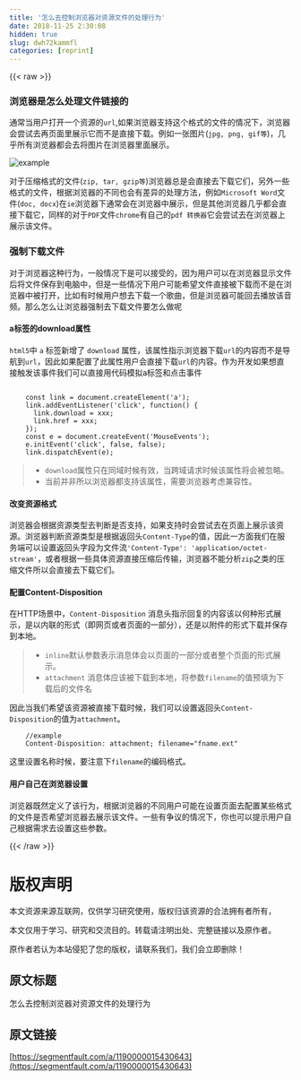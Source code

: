 ```yaml
---
title: '怎么去控制浏览器对资源文件的处理行为' 
date: 2018-11-25 2:30:08
hidden: true
slug: dwh72kammfl
categories: [reprint]
---
```


{{< raw >}}
<h3 id="articleHeader0">&#x6D4F;&#x89C8;&#x5668;&#x662F;&#x600E;&#x4E48;&#x5904;&#x7406;&#x6587;&#x4EF6;&#x94FE;&#x63A5;&#x7684;</h3><p>&#x901A;&#x5E38;&#x5F53;&#x7528;&#x6237;&#x6253;&#x5F00;&#x4E00;&#x4E2A;&#x8D44;&#x6E90;&#x7684;<code>url</code>,&#x5982;&#x679C;&#x6D4F;&#x89C8;&#x5668;&#x652F;&#x6301;&#x8FD9;&#x4E2A;&#x683C;&#x5F0F;&#x7684;&#x6587;&#x4EF6;&#x7684;&#x60C5;&#x51B5;&#x4E0B;&#xFF0C;&#x6D4F;&#x89C8;&#x5668;&#x4F1A;&#x5C1D;&#x8BD5;&#x53BB;&#x518D;&#x9875;&#x9762;&#x91CC;&#x5C55;&#x793A;&#x5B83;&#x800C;&#x4E0D;&#x662F;&#x76F4;&#x63A5;&#x4E0B;&#x8F7D;&#x3002;&#x4F8B;&#x5982;&#x4E00;&#x5F20;&#x56FE;&#x7247;(<code>jpg, png, gif&#x7B49;</code>)&#xFF0C;&#x51E0;&#x4E4E;&#x6240;&#x6709;&#x6D4F;&#x89C8;&#x5668;&#x90FD;&#x4F1A;&#x53BB;&#x5C06;&#x56FE;&#x7247;&#x5728;&#x6D4F;&#x89C8;&#x5668;&#x91CC;&#x9762;&#x5C55;&#x793A;&#x3002;</p><p><span class="img-wrap"><img data-src="/img/bVbcUnl?w=3450&amp;h=1932" src="https://static.alili.tech/img/bVbcUnl?w=3450&amp;h=1932" alt="example" title="example" style="cursor:pointer;display:inline"></span></p><p>&#x5BF9;&#x4E8E;&#x538B;&#x7F29;&#x683C;&#x5F0F;&#x7684;&#x6587;&#x4EF6;(<code>zip, tar, gzip&#x7B49;</code>)&#x6D4F;&#x89C8;&#x5668;&#x603B;&#x662F;&#x4F1A;&#x76F4;&#x63A5;&#x53BB;&#x4E0B;&#x8F7D;&#x5B83;&#x4EEC;&#xFF0C;&#x53E6;&#x5916;&#x4E00;&#x4E9B;&#x683C;&#x5F0F;&#x7684;&#x6587;&#x4EF6;&#xFF0C;&#x6839;&#x636E;&#x6D4F;&#x89C8;&#x5668;&#x7684;&#x4E0D;&#x540C;&#x4E5F;&#x4F1A;&#x6709;&#x5DEE;&#x5F02;&#x7684;&#x5904;&#x7406;&#x65B9;&#x6CD5;&#xFF0C;&#x4F8B;&#x5982;<code>Microsoft Word</code>&#x6587;&#x4EF6;(<code>doc, docx</code>)&#x5728;<code>ie</code>&#x6D4F;&#x89C8;&#x5668;&#x4E0B;&#x901A;&#x5E38;&#x4F1A;&#x5728;&#x6D4F;&#x89C8;&#x5668;&#x4E2D;&#x5C55;&#x793A;&#xFF0C;&#x4F46;&#x662F;&#x5176;&#x4ED6;&#x6D4F;&#x89C8;&#x5668;&#x51E0;&#x4E4E;&#x90FD;&#x4F1A;&#x76F4;&#x63A5;&#x4E0B;&#x8F7D;&#x5B83;&#xFF0C;&#x540C;&#x6837;&#x7684;&#x5BF9;&#x4E8E;<code>PDF</code>&#x6587;&#x4EF6;<code>chrome</code>&#x6709;&#x81EA;&#x5DF1;&#x7684;<code>pdf &#x8F6C;&#x6362;&#x5668;</code>&#x5B83;&#x4F1A;&#x5C1D;&#x8BD5;&#x53BB;&#x5728;&#x6D4F;&#x89C8;&#x5668;&#x4E0A;&#x5C55;&#x793A;&#x8BE5;&#x6587;&#x4EF6;&#x3002;</p><h3 id="articleHeader1">&#x5F3A;&#x5236;&#x4E0B;&#x8F7D;&#x6587;&#x4EF6;</h3><p>&#x5BF9;&#x4E8E;&#x6D4F;&#x89C8;&#x5668;&#x8FD9;&#x79CD;&#x884C;&#x4E3A;&#xFF0C;&#x4E00;&#x822C;&#x60C5;&#x51B5;&#x4E0B;&#x662F;&#x53EF;&#x4EE5;&#x63A5;&#x53D7;&#x7684;&#xFF0C;&#x56E0;&#x4E3A;&#x7528;&#x6237;&#x53EF;&#x4EE5;&#x5728;&#x6D4F;&#x89C8;&#x5668;&#x663E;&#x793A;&#x6587;&#x4EF6;&#x540E;&#x5C06;&#x6587;&#x4EF6;&#x4FDD;&#x5B58;&#x5230;&#x7535;&#x8111;&#x4E2D;&#xFF0C;&#x4F46;&#x662F;&#x4E00;&#x4E9B;&#x60C5;&#x51B5;&#x4E0B;&#x7528;&#x6237;&#x53EF;&#x80FD;&#x5E0C;&#x671B;&#x6587;&#x4EF6;&#x76F4;&#x63A5;&#x88AB;&#x4E0B;&#x8F7D;&#x800C;&#x4E0D;&#x662F;&#x5728;&#x6D4F;&#x89C8;&#x5668;&#x4E2D;&#x88AB;&#x6253;&#x5F00;&#xFF0C;&#x6BD4;&#x5982;&#x6709;&#x65F6;&#x5019;&#x7528;&#x6237;&#x60F3;&#x53BB;&#x4E0B;&#x8F7D;&#x4E00;&#x4E2A;&#x6B4C;&#x66F2;&#xFF0C;&#x4F46;&#x662F;&#x6D4F;&#x89C8;&#x5668;&#x53EF;&#x80FD;&#x56DE;&#x53BB;&#x64AD;&#x653E;&#x8BE5;&#x97F3;&#x9891;&#x3002;&#x90A3;&#x4E48;&#x600E;&#x4E48;&#x8BA9;&#x6D4F;&#x89C8;&#x5668;&#x5F3A;&#x5236;&#x53BB;&#x4E0B;&#x8F7D;&#x6587;&#x4EF6;&#x8981;&#x600E;&#x4E48;&#x505A;&#x5462;</p><h4>a&#x6807;&#x7B7E;&#x7684;download&#x5C5E;&#x6027;</h4><p><code>html5</code>&#x4E2D; <code>a</code> &#x6807;&#x7B7E;&#x65B0;&#x589E;&#x4E86; <code>download</code> &#x5C5E;&#x6027;&#xFF0C;&#x8BE5;&#x5C5E;&#x6027;&#x6307;&#x793A;&#x6D4F;&#x89C8;&#x5668;&#x4E0B;&#x8F7D;<code>url</code>&#x7684;&#x5185;&#x5BB9;&#x800C;&#x4E0D;&#x662F;&#x5BFC;&#x822A;&#x5230;<code>url</code>&#xFF0C;&#x56E0;&#x6B64;&#x5982;&#x679C;&#x914D;&#x7F6E;&#x4E86;&#x6B64;&#x5C5E;&#x6027;&#x7528;&#x6237;&#x4F1A;&#x76F4;&#x63A5;&#x4E0B;&#x8F7D;<code>url</code>&#x7684;&#x5185;&#x5BB9;&#x3002;&#x4F5C;&#x4E3A;&#x5F00;&#x53D1;&#x5982;&#x679C;&#x60F3;&#x76F4;&#x63A5;&#x89E6;&#x53D1;&#x8BE5;&#x4E8B;&#x4EF6;&#x6211;&#x4EEC;&#x53EF;&#x4EE5;&#x76F4;&#x63A5;&#x7528;&#x4EE3;&#x7801;&#x6A21;&#x62DF;a&#x6807;&#x7B7E;&#x548C;&#x70B9;&#x51FB;&#x4E8B;&#x4EF6;</p><div class="widget-codetool" style="display:none"><div class="widget-codetool--inner"><span class="selectCode code-tool" data-toggle="tooltip" data-placement="top" title="" data-original-title="&#x5168;&#x9009;"></span> <span type="button" class="copyCode code-tool" data-toggle="tooltip" data-placement="top" data-clipboard-text="
    const link = document.createElement(&apos;a&apos;);
    link.addEventListener(&apos;click&apos;, function() {
      link.download = xxx;
      link.href = xxx;
    });
    const e = document.createEvent(&apos;MouseEvents&apos;);
    e.initEvent(&apos;click&apos;, false, false);
    link.dispatchEvent(e);
" title="" data-original-title="&#x590D;&#x5236;"></span> <span type="button" class="saveToNote code-tool" data-toggle="tooltip" data-placement="top" title="" data-original-title="&#x653E;&#x8FDB;&#x7B14;&#x8BB0;"></span></div></div><pre class="javascript hljs"><code class="javascript">
    <span class="hljs-keyword">const</span> link = <span class="hljs-built_in">document</span>.createElement(<span class="hljs-string">&apos;a&apos;</span>);
    link.addEventListener(<span class="hljs-string">&apos;click&apos;</span>, <span class="hljs-function"><span class="hljs-keyword">function</span>(<span class="hljs-params"></span>) </span>{
      link.download = xxx;
      link.href = xxx;
    });
    <span class="hljs-keyword">const</span> e = <span class="hljs-built_in">document</span>.createEvent(<span class="hljs-string">&apos;MouseEvents&apos;</span>);
    e.initEvent(<span class="hljs-string">&apos;click&apos;</span>, <span class="hljs-literal">false</span>, <span class="hljs-literal">false</span>);
    link.dispatchEvent(e);
</code></pre><blockquote><ul><li><code>download</code>&#x5C5E;&#x6027;&#x53EA;&#x5728;&#x540C;&#x57DF;&#x65F6;&#x5019;&#x6709;&#x6548;&#xFF0C;&#x5F53;&#x8DE8;&#x57DF;&#x8BF7;&#x6C42;&#x65F6;&#x5019;&#x8BE5;&#x5C5E;&#x6027;&#x5C06;&#x4F1A;&#x88AB;&#x5FFD;&#x7565;&#x3002;</li><li>&#x5F53;&#x524D;&#x5E76;&#x975E;&#x6240;&#x4EE5;&#x6D4F;&#x89C8;&#x5668;&#x90FD;&#x652F;&#x6301;&#x8BE5;&#x5C5E;&#x6027;&#xFF0C;&#x9700;&#x8981;&#x6D4F;&#x89C8;&#x5668;&#x8003;&#x8651;&#x517C;&#x5BB9;&#x6027;&#x3002;</li></ul></blockquote><h4>&#x6539;&#x53D8;&#x8D44;&#x6E90;&#x683C;&#x5F0F;</h4><p>&#x6D4F;&#x89C8;&#x5668;&#x4F1A;&#x6839;&#x636E;&#x8D44;&#x6E90;&#x7C7B;&#x578B;&#x53BB;&#x5224;&#x65AD;&#x662F;&#x5426;&#x652F;&#x6301;&#xFF0C;&#x5982;&#x679C;&#x652F;&#x6301;&#x65F6;&#x4F1A;&#x5C1D;&#x8BD5;&#x53BB;&#x5728;&#x9875;&#x9762;&#x4E0A;&#x5C55;&#x793A;&#x8BE5;&#x8D44;&#x6E90;&#x3002;&#x6D4F;&#x89C8;&#x5668;&#x5224;&#x65AD;&#x8D44;&#x6E90;&#x7C7B;&#x578B;&#x662F;&#x6839;&#x636E;&#x8FD4;&#x56DE;&#x5934;<code>Content-Type</code>&#x7684;&#x503C;&#xFF0C;&#x56E0;&#x6B64;&#x4E00;&#x65B9;&#x9762;&#x6211;&#x4EEC;&#x5728;&#x670D;&#x52A1;&#x7AEF;&#x53EF;&#x4EE5;&#x8BBE;&#x7F6E;&#x8FD4;&#x56DE;&#x5934;&#x5B57;&#x6BB5;&#x4E3A;&#x6587;&#x4EF6;&#x6D41;<code>&apos;Content-Type&apos;: &apos;application/octet-stream&apos;</code>&#xFF0C;&#x6216;&#x8005;&#x6839;&#x636E;&#x4E00;&#x4E9B;&#x5177;&#x4F53;&#x8D44;&#x6E90;&#x76F4;&#x63A5;&#x538B;&#x7F29;&#x540E;&#x4F20;&#x8F93;&#xFF0C;&#x6D4F;&#x89C8;&#x5668;&#x4E0D;&#x80FD;&#x5206;&#x6790;<code>zip</code>&#x4E4B;&#x7C7B;&#x7684;&#x538B;&#x7F29;&#x6587;&#x4EF6;&#x6240;&#x4EE5;&#x4F1A;&#x76F4;&#x63A5;&#x53BB;&#x4E0B;&#x8F7D;&#x5B83;&#x4EEC;&#x3002;</p><h4>&#x914D;&#x7F6E;Content-Disposition</h4><p>&#x5728;HTTP&#x573A;&#x666F;&#x4E2D;&#xFF0C;<code>Content-Disposition</code> &#x6D88;&#x606F;&#x5934;&#x6307;&#x793A;&#x56DE;&#x590D;&#x7684;&#x5185;&#x5BB9;&#x8BE5;&#x4EE5;&#x4F55;&#x79CD;&#x5F62;&#x5F0F;&#x5C55;&#x793A;&#xFF0C;&#x662F;&#x4EE5;&#x5185;&#x8054;&#x7684;&#x5F62;&#x5F0F;&#xFF08;&#x5373;&#x7F51;&#x9875;&#x6216;&#x8005;&#x9875;&#x9762;&#x7684;&#x4E00;&#x90E8;&#x5206;&#xFF09;&#xFF0C;&#x8FD8;&#x662F;&#x4EE5;&#x9644;&#x4EF6;&#x7684;&#x5F62;&#x5F0F;&#x4E0B;&#x8F7D;&#x5E76;&#x4FDD;&#x5B58;&#x5230;&#x672C;&#x5730;&#x3002;</p><blockquote><ul><li><code>inline</code>&#x9ED8;&#x8BA4;&#x53C2;&#x6570;&#x8868;&#x793A;&#x6D88;&#x606F;&#x4F53;&#x4F1A;&#x4EE5;&#x9875;&#x9762;&#x7684;&#x4E00;&#x90E8;&#x5206;&#x6216;&#x8005;&#x6574;&#x4E2A;&#x9875;&#x9762;&#x7684;&#x5F62;&#x5F0F;&#x5C55;&#x793A;&#x3002;</li><li><code>attachment</code> &#x6D88;&#x606F;&#x4F53;&#x5E94;&#x8BE5;&#x88AB;&#x4E0B;&#x8F7D;&#x5230;&#x672C;&#x5730;&#xFF0C;&#x5C06;&#x53C2;&#x6570;<code>filename</code>&#x7684;&#x503C;&#x9884;&#x586B;&#x4E3A;&#x4E0B;&#x8F7D;&#x540E;&#x7684;&#x6587;&#x4EF6;&#x540D;</li></ul></blockquote><p>&#x56E0;&#x6B64;&#x5F53;&#x6211;&#x4EEC;&#x5E0C;&#x671B;&#x8BE5;&#x8D44;&#x6E90;&#x88AB;&#x76F4;&#x63A5;&#x4E0B;&#x8F7D;&#x65F6;&#x5019;&#xFF0C;&#x6211;&#x4EEC;&#x53EF;&#x4EE5;&#x8BBE;&#x7F6E;&#x8FD4;&#x56DE;&#x5934;<code>Content-Disposition</code>&#x7684;&#x503C;&#x4E3A;<code>attachment</code>&#x3002;</p><div class="widget-codetool" style="display:none"><div class="widget-codetool--inner"><span class="selectCode code-tool" data-toggle="tooltip" data-placement="top" title="" data-original-title="&#x5168;&#x9009;"></span> <span type="button" class="copyCode code-tool" data-toggle="tooltip" data-placement="top" data-clipboard-text="    //example
    Content-Disposition: attachment; filename=&quot;fname.ext&quot;" title="" data-original-title="&#x590D;&#x5236;"></span> <span type="button" class="saveToNote code-tool" data-toggle="tooltip" data-placement="top" title="" data-original-title="&#x653E;&#x8FDB;&#x7B14;&#x8BB0;"></span></div></div><pre class="hljs groovy"><code class="linux">    <span class="hljs-comment">//example</span>
    Content-<span class="hljs-string">Disposition:</span> attachment; filename=<span class="hljs-string">&quot;fname.ext&quot;</span></code></pre><p>&#x8FD9;&#x91CC;&#x8BBE;&#x7F6E;&#x540D;&#x79F0;&#x65F6;&#x5019;&#xFF0C;&#x8981;&#x6CE8;&#x610F;&#x4E0B;<code>filename</code>&#x7684;&#x7F16;&#x7801;&#x683C;&#x5F0F;&#x3002;</p><h4>&#x7528;&#x6237;&#x81EA;&#x5DF1;&#x5728;&#x6D4F;&#x89C8;&#x5668;&#x8BBE;&#x7F6E;</h4><p>&#x6D4F;&#x89C8;&#x5668;&#x65E2;&#x7136;&#x5B9A;&#x4E49;&#x4E86;&#x8BE5;&#x884C;&#x4E3A;&#xFF0C;&#x6839;&#x636E;&#x6D4F;&#x89C8;&#x5668;&#x7684;&#x4E0D;&#x540C;&#x7528;&#x6237;&#x53EF;&#x80FD;&#x5728;&#x8BBE;&#x7F6E;&#x9875;&#x9762;&#x53BB;&#x914D;&#x7F6E;&#x67D0;&#x4E9B;&#x683C;&#x5F0F;&#x7684;&#x6587;&#x4EF6;&#x662F;&#x5426;&#x5E0C;&#x671B;&#x6D4F;&#x89C8;&#x5668;&#x53BB;&#x5C55;&#x793A;&#x8BE5;&#x6587;&#x4EF6;&#x3002;&#x4E00;&#x4E9B;&#x6709;&#x4E89;&#x8BAE;&#x7684;&#x60C5;&#x51B5;&#x4E0B;&#xFF0C;&#x4F60;&#x4E5F;&#x53EF;&#x4EE5;&#x63D0;&#x793A;&#x7528;&#x6237;&#x81EA;&#x5DF1;&#x6839;&#x636E;&#x9700;&#x6C42;&#x53BB;&#x8BBE;&#x7F6E;&#x8FD9;&#x4E9B;&#x53C2;&#x6570;&#x3002;</p>
{{< /raw >}}

# 版权声明
本文资源来源互联网，仅供学习研究使用，版权归该资源的合法拥有者所有，

本文仅用于学习、研究和交流目的。转载请注明出处、完整链接以及原作者。

原作者若认为本站侵犯了您的版权，请联系我们，我们会立即删除！

## 原文标题
怎么去控制浏览器对资源文件的处理行为

## 原文链接
[https://segmentfault.com/a/1190000015430643](https://segmentfault.com/a/1190000015430643)

